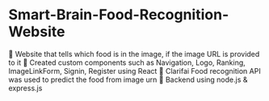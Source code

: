 # Smart-Brain-Food-Recognition-Website
	Website that tells which food is in the image, if the image URL is provided to it
	Created custom components such as Navigation, Logo, Ranking, ImageLinkForm, Signin, Register using React
	Clarifai Food recognition API was used to predict the food from image urn
	Backend using node.js & express.js
